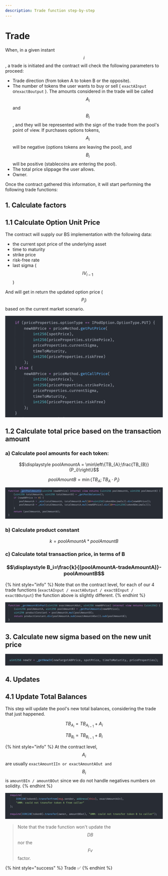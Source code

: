 ```yaml
---
description: Trade function step-by-step
---
```


# Trade

When, in a given instant $$i$$, a trade is initiated and the contract will check the following parameters to proceed:

* Trade direction \(from token A to token B or the opposite\).
* The number of tokens the user wants to buy or sell \( `exactAInput` or`exactBoutput` \). The amounts considered in the trade will be called $$A_i$$ and $$B_i$$ , and they will be represented with the sign of the trade from the pool's point of view. If purchases options tokens, $$A_i$$ will be negative \(options tokens are leaving the pool\), and $$B_i$$will be positive \(stablecoins are entering the pool\).
* The total price slippage the user allows.
* Owner.

Once the contract gathered this information, it will start performing the following trade functions:

## 1. Calculate factors

## 1.1 Calculate Option Unit Price

The contract will supply our BS implementation with the following data:

* the current spot price of the underlying asset
* time to maturity
* strike price
* risk-free rate
* last sigma \($$IV_{i-1}$$\)

And will get in return the updated option price \($$P_i)$$ based on the current market scenario.

![inside \_calculateNewABPrice function on optionAMMPool](../../../.gitbook/assets/screen-shot-2021-01-13-at-02.56.39.png)

## 1.2 Calculate total price based on the transaction amount

### a\) Calculate pool amounts for each token:

$$\displaystyle poolAmountA = \min\left\{TB_{A};\frac{TB_{B}}{P_i}\right\}$$

$$\displaystyle poolAmountB = \min\left\{TB_{A};{TB_{A}}\cdot {P_i}\right\}$$

![\_getPoolAmounts at OptionAMMPool.sol](../../../.gitbook/assets/screen-shot-2021-01-13-at-03.00.16.png)

### b\) Calculate product constant

$$k=poolAmountA*poolAmountB$$

### c\) Calculate total transaction price, in terms of B

### $$\displaystyle B_i=\frac{k}{(poolAmountA-tradeAmountA)}-poolAmountB$$

{% hint style="info" %}
Note that on the contract level, for each of our 4 trade functions \(`exactAInput / exactAOutput / exactBInput / exactBOutput`\) the function above is slightly different.
{% endhint %}

![](../../../.gitbook/assets/screen-shot-2021-01-13-at-03.06.11.png)

## 3. Calculate new sigma based on the new unit price

![newIV variable on any of the trade functions at OptionAMMPool](../../../.gitbook/assets/screen-shot-2021-01-13-at-03.09.59.png)

## 4. Updates

## 4.1 Update Total Balances

This step will update the pool's new total balances, considering the trade that just happened.

$$TB_{A_{i}}=TB_{A_{i-1}} +A_i$$

$$TB_{B_{i}}=TB_{B_{i-1}} +B_i$$

{% hint style="info" %}
At the contract level, $$A_{i}$$ are usually `exactAmountIIn or exactAmountAOut and` $$B_{i}$$ is `amountBIn / amountBOut` since we do not handle negatives numbers on solidity.
{% endhint %}

![](../../../.gitbook/assets/screen-shot-2021-01-13-at-02.46.54.png)

> Note that the trade function won't update the $$DB$$ nor the $$Fv$$ factor.

{% hint style="success" %}
Trade ✅
{% endhint %}

